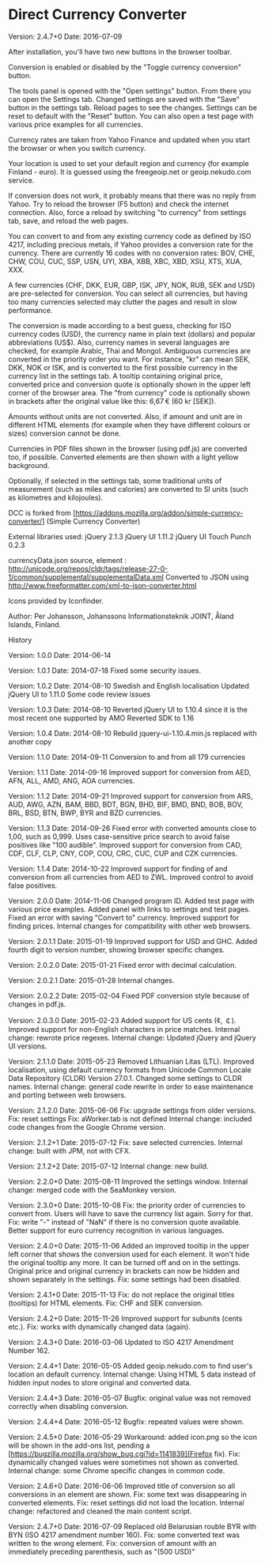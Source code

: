 # Direct Currency Converter

Version: 2.4.7+0
Date: 2016-07-09

After installation, you'll have two new buttons in the browser toolbar.

Conversion is enabled or disabled by the "Toggle currency conversion" button.

The tools panel is opened with the "Open settings" button.
From there you can open the Settings tab. Changed settings are saved with the "Save" button in the settings tab. Reload pages to see the changes.
Settings can be reset to default with the "Reset" button.
You can also open a test page with various price examples for all currencies.

Currency rates are taken from Yahoo Finance and updated when you start the browser or when you switch currency.

Your location is used to set your default region and currency (for example Finland - euro). It is guessed using the freegeoip.net or geoip.nekudo.com service.

If conversion does not work, it probably means that there was no reply from Yahoo. Try to reload the browser (F5 button) and check the internet connection. Also, force a reload by switching "to currency" from settings tab, save, and reload the web pages.

You can convert to and from any existing currency code as defined by ISO 4217, including precious metals, if Yahoo provides a conversion rate for the currency.
There are currently 16 codes with no conversion rates: BOV, CHE, CHW, COU, CUC, SSP, USN, UYI, XBA, XBB, XBC, XBD, XSU, XTS, XUA, XXX.

A few currencies (CHF, DKK, EUR, GBP, ISK, JPY, NOK, RUB, SEK and USD) are pre-selected for conversion. You can select all currencies, but having too many currencies selected may clutter the pages and result in slow performance.

The conversion is made according to a best guess, checking for ISO currency codes (USD), the currency name in plain text (dollars) and popular abbreviations (US$).
Also, currency names in several languages are checked, for example Arabic, Thai and Mongol.
Ambiguous currencies are converted in the priority order you want. For instance, "kr" can mean SEK, DKK, NOK or ISK, and is converted to the first possible currency
in the currency list in the settings tab.
A tooltip containing original price, converted price and conversion quote is optionally shown in the upper left corner of the browser area.
The "from currency" code is optionally shown in brackets after the original value like this: 6,67 € (60 kr [SEK]).

Amounts without units are not converted.
Also, if amount and unit are in different HTML elements (for example when they have different colours or sizes) conversion cannot be done.

Currencies in PDF files shown in the browser (using pdf.js) are converted too, if possible. Converted elements are then shown with a light yellow background.

Optionally, if selected in the settings tab, some traditional units of measurement (such as miles and calories) are converted to SI units (such as kilometres and kilojoules).

DCC is forked from [https://addons.mozilla.org/addon/simple-currency-converter/] (Simple Currency Converter)

External libraries used:
jQuery 2.1.3
jQuery UI 1.11.2
jQuery UI Touch Punch 0.2.3

currencyData.json source, element <currencyData>:
http://unicode.org/repos/cldr/tags/release-27-0-1/common/supplemental/supplementalData.xml
Converted to JSON using http://www.freeformatter.com/xml-to-json-converter.html

Icons provided by Iconfinder.

Author: Per Johansson, Johanssons Informationsteknik JOINT, Åland Islands, Finland.

History

Version: 1.0.0
Date: 2014-06-14

Version: 1.0.1
Date: 2014-07-18
Fixed some security issues.

Version: 1.0.2
Date: 2014-08-10
Swedish and English localisation
Updated jQuery UI to 1.11.0
Some code review issues

Version: 1.0.3
Date: 2014-08-10
Reverted jQuery UI to 1.10.4 since it is the most recent one supported by AMO
Reverted SDK to 1.16

Version: 1.0.4
Date: 2014-08-10
Rebuild
jquery-ui-1.10.4.min.js replaced with another copy

Version: 1.1.0
Date: 2014-09-11
Conversion to and from all 179 currencies

Version: 1.1.1
Date: 2014-09-16
Improved support for conversion from AED, AFN, ALL, AMD, ANG, AOA currencies.

Version: 1.1.2
Date: 2014-09-21
Improved support for conversion from ARS, AUD, AWG, AZN, BAM, BBD, BDT, BGN, BHD, BIF, BMD, BND, BOB, BOV, BRL, BSD, BTN, BWP, BYR and BZD currencies.

Version: 1.1.3
Date: 2014-09-26
Fixed error with converted amounts close to 1,00, such as 0,999.
Uses case-sensitive price search to avoid false positives like "100 audible".
Improved support for conversion from CAD, CDF, CLF, CLP, CNY, COP, COU, CRC, CUC, CUP and CZK currencies.

Version: 1.1.4
Date: 2014-10-22
Improved support for finding of and conversion from all currencies from AED to ZWL.
Improved control to avoid false positives.

Version: 2.0.0
Date: 2014-11-06
Changed program ID.
Added test page with various price examples.
Added panel with links to settings and test pages.
Fixed an error with saving "Convert to" currency.
Improved support for finding prices.
Internal changes for compatibility with other web browsers.

Version: 2.0.1.1
Date: 2015-01-19
Improved support for USD and GHC.
Added fourth digit to version number, showing browser specific changes.

Version: 2.0.2.0
Date: 2015-01-21
Fixed error with decimal calculation.

Version: 2.0.2.1
Date: 2015-01-28
Internal changes.

Version: 2.0.2.2
Date: 2015-02-04
Fixed PDF conversion style because of changes in pdf.js.

Version: 2.0.3.0
Date: 2015-02-23
Added support for US cents (¢, ￠).
Improved support for non-English characters in price matches.
Internal change: rewrote price regexes.
Internal change: Updated jQuery and jQuery UI versions.

Version: 2.1.1.0
Date: 2015-05-23
Removed Lithuanian Litas (LTL).
Improved localisation, using default currency formats from Unicode Common Locale Data Repository (CLDR) Version 27.0.1.
Changed some settings to CLDR names.
Internal change: general code rewrite in order to ease maintenance and porting between web browsers.

Version: 2.1.2.0
Date: 2015-06-06
Fix: upgrade settings from older versions.
Fix: reset settings
Fix: aWorker.tab is not defined
Internal change: included code changes from the Google Chrome version.

Version: 2.1.2+1
Date: 2015-07-12
Fix: save selected currencies.
Internal change: built with JPM, not with CFX.

Version: 2.1.2+2
Date: 2015-07-12
Internal change: new build.

Version: 2.2.0+0
Date: 2015-08-11
Improved the settings window.
Internal change: merged code with the SeaMonkey version.

Version: 2.3.0+0
Date: 2015-10-08
Fix: the priority order of currencies to convert from. Users will have to save the currency list again. Sorry for that.
Fix: write "-" instead of "NaN" if there is no conversion quote available.
Better support for euro currency recognition in various languages.

Version: 2.4.0+0
Date: 2015-11-06
Added an improved tooltip in the upper left corner that shows the conversion used for each element. It won't hide the original tooltip any more.
 It can be turned off and on in the settings.
Original price and original currency in brackets can now be hidden and shown separately in the settings.
Fix: some settings had been disabled.

Version: 2.4.1+0
Date: 2015-11-13
Fix: do not replace the original titles (tooltips) for HTML elements.
Fix: CHF and SEK conversion.

Version: 2.4.2+0
Date: 2015-11-26
Improved support for subunits (cents etc.).
Fix: works with dynamically changed data (again).

Version: 2.4.3+0
Date: 2016-03-06
Updated to ISO 4217 Amendment Number 162.

Version: 2.4.4+1
Date: 2016-05-05
Added geoip.nekudo.com to find user's location an default currency.
Internal change: Using HTML 5 data instead of hidden input nodes to store original and converted data.

Version: 2.4.4+3
Date: 2016-05-07
Bugfix: original value was not removed correctly when disabling conversion.

Version: 2.4.4+4
Date: 2016-05-12
Bugfix: repeated values were shown.

Version: 2.4.5+0
Date: 2016-05-29
Workaround: added icon.png so the icon will be shown in the add-ons list, pending a
[https://bugzilla.mozilla.org/show_bug.cgi?id=1141839](Firefox fix).
Fix: dynamically changed values were sometimes not shown as converted.
Internal change: some Chrome specific changes in common code.

Version: 2.4.6+0
Date: 2016-06-06
Improved title of conversion so all conversions in an element are shown.
Fix: some text was disappearing in converted elements.
Fix: reset settings did not load the location.
Internal change: refactored and cleaned the main content script.

Version: 2.4.7+0
Date: 2016-07-09
Replaced old Belarusian rouble BYR with BYN (ISO 4217 amendment number 160).
Fix: some converted text was written to the wrong element.
Fix: conversion of amount with an immediately preceding parenthesis, such as "(500 USD)"
